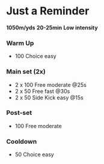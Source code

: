  # Just a Reminder

 **1050m/yds** 
 **20-25min**
 **Low intensity**

### Warm Up
- 100 Choice easy 

### Main set (2x)
- 2 x 100 Free moderate @25s
- 2 x 50 Free fast @30s
- 2 x 50 Side Kick easy @15s

### Post-set
- 100 Free moderate

### Cooldown
- 50 Choice easy